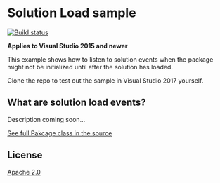 # Solution Load sample

[![Build status](https://ci.appveyor.com/api/projects/status/khf234gs5mg2xp72?svg=true)](https://ci.appveyor.com/project/madskristensen/singlefilegeneratorsample)

**Applies to Visual Studio 2015 and newer**

This example shows how to listen to solution events when the package might not be initialized until after the solution has loaded.

Clone the repo to test out the sample in Visual Studio 2017 yourself.

## What are solution load events?
Description coming soon...

[See full Pakcage class in the source](src/VSPackage.cs)



## License
[Apache 2.0](LICENSE)